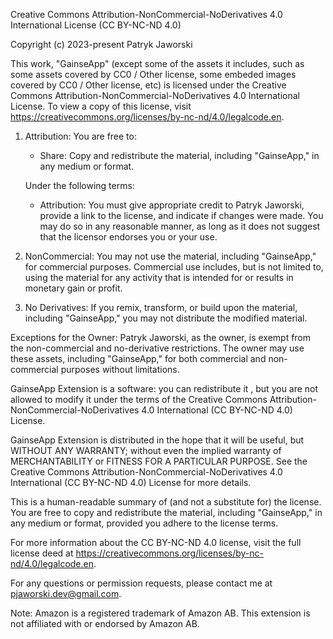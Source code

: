 Creative Commons Attribution-NonCommercial-NoDerivatives 4.0 International License (CC BY-NC-ND 4.0)

Copyright (c) 2023-present Patryk Jaworski

This work, "GainseApp" (except some of the assets it includes, such as some assets covered by CC0 / Other license, some embeded images covered by CC0 / Other license, etc) is licensed under the Creative Commons Attribution-NonCommercial-NoDerivatives 4.0 International License. To view a copy of this license, visit https://creativecommons.org/licenses/by-nc-nd/4.0/legalcode.en.

1. Attribution:
   You are free to:
   - Share: Copy and redistribute the material, including "GainseApp," in any medium or format.

   Under the following terms:
   - Attribution: You must give appropriate credit to Patryk Jaworski, provide a link to the license, and indicate if changes were made. You may do so in any reasonable manner, as long as it does not suggest that the licensor endorses you or your use.

2. NonCommercial:
   You may not use the material, including "GainseApp," for commercial purposes. Commercial use includes, but is not limited to, using the material for any activity that is intended for or results in monetary gain or profit.

3. No Derivatives:
   If you remix, transform, or build upon the material, including "GainseApp," you may not distribute the modified material.

Exceptions for the Owner:
   Patryk Jaworski, as the owner, is exempt from the non-commercial and no-derivative restrictions. The owner may use these assets, including "GainseApp," for both commercial and non-commercial purposes without limitations.

GainseApp Extension is a software: you can redistribute it , but you are not allowed to modify it under the terms of the Creative Commons Attribution-NonCommercial-NoDerivatives 4.0 International (CC BY-NC-ND 4.0) License.

GainseApp Extension is distributed in the hope that it will be useful,
but WITHOUT ANY WARRANTY; without even the implied warranty of
MERCHANTABILITY or FITNESS FOR A PARTICULAR PURPOSE.  See the Creative Commons Attribution-NonCommercial-NoDerivatives 4.0 International (CC BY-NC-ND 4.0) License for more details.

This is a human-readable summary of (and not a substitute for) the license. You are free to copy and redistribute the material, including "GainseApp," in any medium or format, provided you adhere to the license terms.

For more information about the CC BY-NC-ND 4.0 license, visit the full license deed at https://creativecommons.org/licenses/by-nc-nd/4.0/legalcode.en.

For any questions or permission requests, please contact me at pjaworski.dev@gmail.com.

Note: Amazon is a registered trademark of Amazon AB. This extension is not affiliated with or endorsed by Amazon AB.